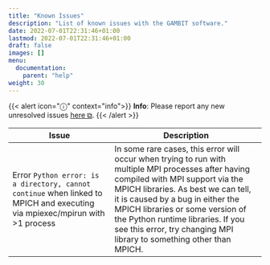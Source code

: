 ```yaml
---
title: "Known Issues"
description: "List of known issues with the GAMBIT software."
date: 2022-07-01T22:31:46+01:00
lastmod: 2022-07-01T22:31:46+01:00
draft: false
images: []
menu:
  documentation:
    parent: "help"
weight: 30
---
```


{{< alert icon="ⓘ" context="info">}}
**Info**: Please report any new unresolved issues [here ⧉](https://github.com/GambitBSM/gambit_1.2/issues/new).
{{< /alert >}}

| Issue | Description
|---|---|
| Error `Python error: is a directory, cannot continue` when linked to MPICH and executing via mpiexec/mpirun with >1 process | In some rare cases, this error will occur when trying to run with multiple MPI processes after having compiled with MPI support via the MPICH libraries. As best we can tell, it is caused by a bug in either the MPICH libraries or some version of the Python runtime libraries. If you see this error, try changing MPI library to something other than MPICH. |